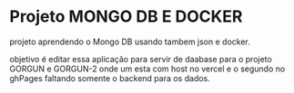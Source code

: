 # Projeto MONGO DB E DOCKER

projeto aprendendo o Mongo DB usando tambem json e docker.

objetivo é editar essa aplicação para servir de daabase para o projeto GORGUN e GORGUN-2 onde um esta com host no vercel e o segundo no ghPages faltando somente o backend para os dados.

